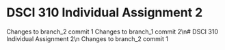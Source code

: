 # DSCI 310 Individual Assignment 2
Changes to branch_2 commit 1
Changes to branch_1 commit 2\n# DSCI 310 Individual Assignment 2\n
Changes to branch_2 commit 1
